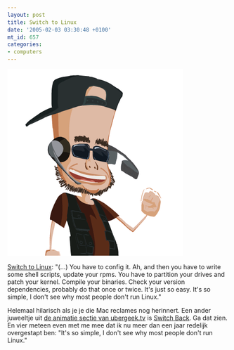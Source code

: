 ```yaml
---
layout: post
title: Switch to Linux
date: '2005-02-03 03:30:48 +0100'
mt_id: 657
categories:
- computers
---
```

<img src="/images/switch_to_linux.png" alt="Switch to Linux" />

<a href="http://www.ubergeek.tv/article.php?pid=54">Switch to Linux</a>: "(...) You have to config it. Ah, and then you have to write some shell scripts, update your rpms. You have to partition your drives and patch your kernel. Compile your binaries. Check your version dependencies, probably do that once or twice. It's just so easy. It's so simple, I don't see why most people don't run Linux."

Helemaal hilarisch als je je die Mac reclames nog herinnert. Een ander juweeltje uit <a href="http://www.ubergeek.tv/listing.php?list=animation">de animatie sectie van ubergeek.tv</a> is <a href="http://www.ubergeek.tv/article.php?pid=55">Switch Back</a>. Ga dat zien. En vier meteen even met me mee dat ik nu meer dan een jaar redelijk overgestapt ben: "It's so simple, I don't see why most people don't run Linux."
